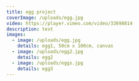 ```yaml
---
title: egg project
coverImage: /uploads/egg.jpg
video: https://player.vimeo.com/video/33698814
description: test
images:
  - image: /uploads/egg.jpg
    details: egg1, 50cm x 100cm, canvas
  - image: /uploads/egg2.jpg
    details: egg2
  - image: /uploads/eggs.jpg
    details: egg3
---
```

